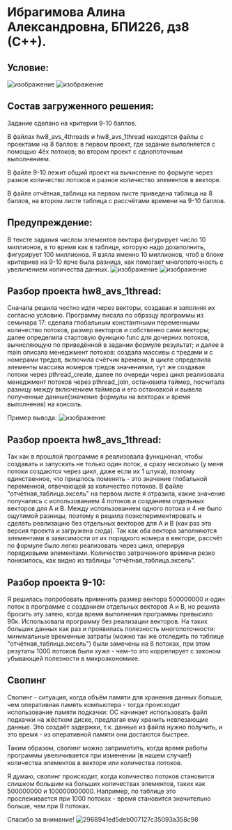 # Ибрагимова Алина Александровна, БПИ226, дз8 (С++).

## Условие:
![изображение](https://github.com/AlinaMalinafff/AVS/assets/150148650/5a66f9bc-f094-413a-81fd-e989c7d36186)
![изображение](https://github.com/AlinaMalinafff/AVS/assets/150148650/a3c0ea45-48f5-49b4-8dff-528fdd79f56e)


## Состав загруженного решения:
Задание сделано на критерии 9-10 баллов.

В файлах hw8_avs_4threads и hw8_avs_1thread находятся файлы с проектами на 8 баллов: в первом проект, где задание выполняется с помощью 4ёх потоков; во втором проект с однопоточным выполнением.

В файле 9-10 лежит общий проект на вычисление по формуле через разное количество потоков и разное количество элементов в векторе.

В файле отчётная_таблица на первом листе приведена таблица на 8 баллов, на втором листе таблица с рассчётами времени на 9-10 баллов.


## Предупреждение:
В тексте задания числом элементов вектора фигурирует число 10 миллионов, в то время как в таблице, которую надо дозаполнить, фигурирует 100 миллионов. Я взяла именно 10 миллионов, чтоб в блоке критериев на 9-10 ярче была разница, как помогает многопоточность с увеличением количества данных.
![изображение](https://github.com/AlinaMalinafff/AVS/assets/150148650/1c7e6418-ae82-4f02-a1be-47ec493cf5e7)
![изображение](https://github.com/AlinaMalinafff/AVS/assets/150148650/ebf83743-c134-48ab-9a93-6c3718063e4d)



## Разбор проекта hw8_avs_1thread:
Сначала решила честно идти через векторы, создавая и заполняя их согласно условию. Программу писала по образцу программы из семинара 17: сделала глобальным константными переменными количество потоков, размер векторов и собственно сами векторы; далее определила стартовую функцию func для дочерних потоков, вычисляющую по приведённой в задании формуле результат; и далее в main описала менеджмент потоков: создала массивы с тредами и с номерами тредов, включила счётчик времени, в цикле определила элементы массива номеров тредов значениями, тут же создавая потоки через pthread_create, далее по очереди через цикл реализовала менеджмент потоков через pthread_join, остановила таймер, посчитала разницу между включением таймера и его остановкой и вывела полученные данные(значение формулы на векторах и время выполнения) на консоль.

Пример вывода:
![изображение](https://github.com/AlinaMalinafff/AVS/assets/150148650/0ad3cb4e-f8af-4be5-b858-0275148363ef)


## Разбор проекта hw8_avs_1thread:
Так как в прошлой программе я реализовала функционал, чтобы создавать и запускать не только один поток, а сразу несколько (у меня потоки создаются через цикл, даже если их 1 штука), поэтому единственное, что пришлось поменять - это значение глобальной переменной, отвечающей за количество потоков. В файле "отчётная_таблица.эксель" на первом листе я отразила, какие значение получались с использованием 4 потоков и созданием отдельных векторов для А и В. Между использованием одного потока и 4 не было ощутимой разницы, поэтому я решила поэкспериментировать и сделать реализацию без отдельных векторов для А и В (как раз эта версия проекта и загружена сюда). Так как оба вектора заполняются элементами в зависимости от их порядкого номера в векторе, рассчёт по формуле было легко реализовать через цикл, оперируя порядковыми элементами. Количество затраченного времени резко понизилось, как видно из таблицы "отчётная_таблица.эксель".

## Разбор проекта 9-10:
Я решилась попробовать применить размер вектора 500000000 и один поток в программе с созданием отдельных векторов А и В, но решила бросить эту затею, когда время выполнения программы превысило 90к. Использовала программу без реализации векторов. На таких больших данных как раз и проявилась полезность многопоточности: минимальные временные затраты (можно так же отследить по таблице "отчётная_таблица.эксель") были замечены на 8 потоках, при этом резутаты 1000 потоков были хуже - чем-то это коррелирует с законом убывающей полезности в микроэкономике.

## Свопинг
Свопинг - ситуация, когда объём памяти для хранения данных больше, чем оперативная память компьютера - тогда происходит использование памяти подкачки: ОС начинает использовать файл подкачки на жёстком диске, предлагая ему хранить невлезающие данные. Это создаёт задержки, т.к. данные из файла нужно получить, и это время - из оперативной памяти они достаются быстрее. 

Таким образом, свопинг можно заприметить, когда время работы программы увеличивается при изменении (в нашем случае!) количества элементов в векторе или количества потоков.

Я думаю, свопинг происходит, когда количество потоков становится слишком большим на больших количествах элементов, таких как 500000000 и 100000000000. Например, по таблице это прослеживается при 1000 потоках - время становится значительно больше, чем при 8 потоках.

Спасибо за внимание!
![2968941ed5deb007127c35093a358c98](https://github.com/AlinaMalinafff/AVS/assets/150148650/a956df72-0f46-42ca-8453-7af4cc981f7e)

